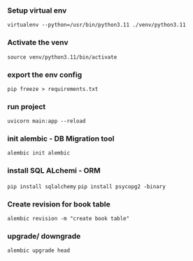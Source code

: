 ### Setup virtual env
```virtualenv --python=/usr/bin/python3.11 ./venv/python3.11```

### Activate the venv
```source venv/python3.11/bin/activate```

### export the env config
```pip freeze > requirements.txt```

### run project
```uvicorn main:app --reload```

### init alembic - DB Migration tool
```alembic init alembic```

### install  SQL ALchemi - ORM
```pip install sqlalchemy```
```pip install psycopg2 -binary```

### Create revision for book table
```alembic revision -m "create book table"```

### upgrade/ downgrade
```alembic upgrade head```